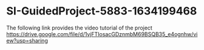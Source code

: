 # SI-GuidedProject-5883-1634199468
The following link provides the video tutorial of the project https://drive.google.com/file/d/1vjFTIosacGDznmbM69BSQB35_e4ognhw/view?usp=sharing

